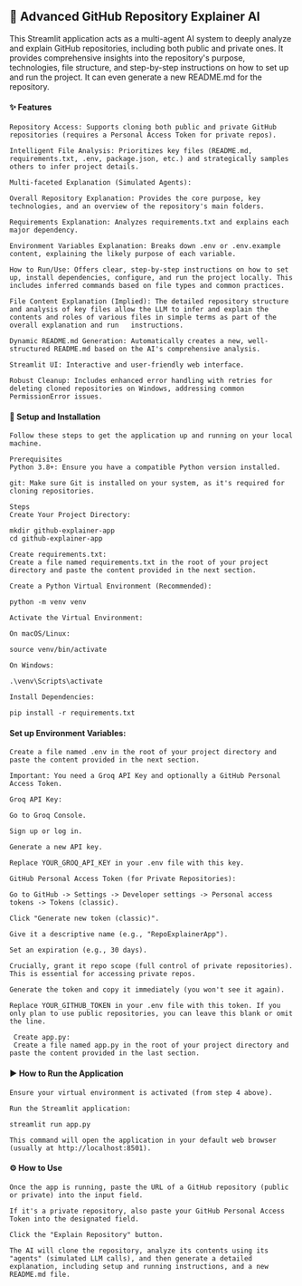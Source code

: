## 🤖 Advanced GitHub Repository Explainer AI ##
This Streamlit application acts as a multi-agent AI system to deeply analyze and explain GitHub repositories, including both public and private ones. It provides comprehensive insights into the repository's purpose, technologies, file structure, and step-by-step instructions on how to set up and run the project. It can even generate a new README.md for the repository.

#### ✨ Features
    Repository Access: Supports cloning both public and private GitHub repositories (requires a Personal Access Token for private repos).

    Intelligent File Analysis: Prioritizes key files (README.md, requirements.txt, .env, package.json, etc.) and strategically samples others to infer project details.

    Multi-faceted Explanation (Simulated Agents):
 
    Overall Repository Explanation: Provides the core purpose, key technologies, and an overview of the repository's main folders.

    Requirements Explanation: Analyzes requirements.txt and explains each major dependency.

    Environment Variables Explanation: Breaks down .env or .env.example content, explaining the likely purpose of each variable.

    How to Run/Use: Offers clear, step-by-step instructions on how to set up, install dependencies, configure, and run the project locally. This includes inferred commands based on file types and common practices.

    File Content Explanation (Implied): The detailed repository structure and analysis of key files allow the LLM to infer and explain the contents and roles of various files in simple terms as part of the overall explanation and run   instructions.

    Dynamic README.md Generation: Automatically creates a new, well-structured README.md based on the AI's comprehensive analysis.

    Streamlit UI: Interactive and user-friendly web interface.

    Robust Cleanup: Includes enhanced error handling with retries for deleting cloned repositories on Windows, addressing common PermissionError issues.

#### 🚀 Setup and Installation
    Follow these steps to get the application up and running on your local machine.

    Prerequisites
    Python 3.8+: Ensure you have a compatible Python version installed.

    git: Make sure Git is installed on your system, as it's required for cloning repositories.

    Steps
    Create Your Project Directory:

    mkdir github-explainer-app
    cd github-explainer-app

    Create requirements.txt:
    Create a file named requirements.txt in the root of your project directory and paste the content provided in the next section.

    Create a Python Virtual Environment (Recommended):

    python -m venv venv
 
    Activate the Virtual Environment:

    On macOS/Linux:

    source venv/bin/activate

    On Windows:

    .\venv\Scripts\activate

    Install Dependencies:

    pip install -r requirements.txt

#### Set up Environment Variables:
    Create a file named .env in the root of your project directory and paste the content provided in the next section.

    Important: You need a Groq API Key and optionally a GitHub Personal Access Token.

    Groq API Key:

    Go to Groq Console.

    Sign up or log in.

    Generate a new API key.

    Replace YOUR_GROQ_API_KEY in your .env file with this key.

    GitHub Personal Access Token (for Private Repositories):

    Go to GitHub -> Settings -> Developer settings -> Personal access tokens -> Tokens (classic).

    Click "Generate new token (classic)".

    Give it a descriptive name (e.g., "RepoExplainerApp").

    Set an expiration (e.g., 30 days).

    Crucially, grant it repo scope (full control of private repositories). This is essential for accessing private repos.

    Generate the token and copy it immediately (you won't see it again).

    Replace YOUR_GITHUB_TOKEN in your .env file with this token. If you only plan to use public repositories, you can leave this blank or omit the line.

     Create app.py:
     Create a file named app.py in the root of your project directory and paste the content provided in the last section.

#### ▶️ How to Run the Application
    Ensure your virtual environment is activated (from step 4 above).

    Run the Streamlit application:

    streamlit run app.py

    This command will open the application in your default web browser (usually at http://localhost:8501).

#### ⚙️ How to Use
    Once the app is running, paste the URL of a GitHub repository (public or private) into the input field.

    If it's a private repository, also paste your GitHub Personal Access Token into the designated field.

    Click the "Explain Repository" button.

    The AI will clone the repository, analyze its contents using its "agents" (simulated LLM calls), and then generate a detailed explanation, including setup and running instructions, and a new README.md file.
